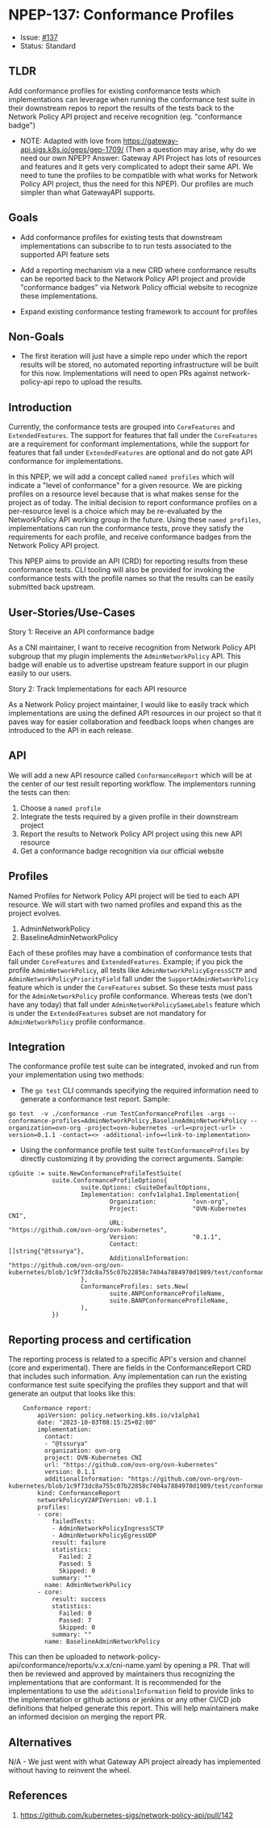 # NPEP-137: Conformance Profiles

* Issue: [#137](https://github.com/kubernetes-sigs/network-policy-api/issues/137)
* Status: Standard

## TLDR

Add conformance profiles for existing conformance tests which implementations
can leverage when running the conformance test suite in their downstream repos
to report the results of the tests back to the Network Policy API project and
receive recognition (eg. "conformance badge")

* NOTE: Adapted with love from https://gateway-api.sigs.k8s.io/geps/gep-1709/ (Then
a question may arise, why do we need our own NPEP? Answer: Gateway API Project has
lots of resources and features and it gets very complicated to adopt their same API.
We need to tune the profiles to be compatible with what works for Network Policy API
project, thus the need for this NPEP). Our profiles are much simpler than what GatewayAPI
supports.

## Goals

* Add conformance profiles for existing tests that downstream implementations
can subscribe to to run tests associated to the supported API feature sets

* Add a reporting mechanism via a new CRD where conformance results can be
reported back to the Network Policy API project and provide "conformance badges"
via Network Policy official website to recognize these implementations.

* Expand existing conformance testing framework to account for profiles

## Non-Goals

* The first iteration will just have a simple repo under which the report
results will be stored, no automated reporting infrastructure will be built for this now.
Implementations will need to open PRs against network-policy-api repo to upload
the results.

## Introduction

Currently, the conformance tests are grouped into `CoreFeatures` and
`ExtendedFeatures`. The support for features that fall under the `CoreFeatures`
are a requirement for conformant implementations, while the support for features that fall
under `ExtendedFeatures` are optional and do not gate API conformance for implementations.

In this NPEP, we will add a concept called `named profiles` which will indicate a
"level of conformance" for a given resource. We are picking profiles on a resource
level because that is what makes sense for the project as of today. The initial decision
to report conformance profiles on a per-resource level is a choice which may be re-evaluated
by the NetworkPolicy API working group in the future. Using these `named profiles`,
implementations can run the conformance tests, prove they satisfy the requirements for each profile,
and receive conformance badges from the Network Policy API project.

This NPEP aims to provide an API (CRD) for reporting results from these conformance
tests. CLI tooling will also be provided for invoking the conformance tests with
the profile names so that the results can be easily submitted back upstream.

## User-Stories/Use-Cases

Story 1: Receive an API conformance badge

As a CNI maintainer, I want to receive recognition from Network Policy API subgroup
that my plugin implements the `AdminNetworkPolicy` API. This badge will enable us
to advertise upstream feature support in our plugin easily to our users.

Story 2: Track Implementations for each API resource

As a Network Policy project maintainer, I would like to easily track which
implementations are using the defined API resources in our project so that it
paves way for easier collaboration and feedback loops when changes are introduced
to the API in each release.

## API

We will add a new API resource called `ConformanceReport` which will be at
the center of our test result reporting workflow. The implementors running
the tests can then:

1. Choose a `named profile`
2. Integrate the tests required by a given profile in their downstream project
3. Report the results to Network Policy API project using this new API resource
4. Get a conformance badge recognition via our official website

## Profiles

Named Profiles for Network Policy API project will be tied to each API resource.
We will start with two named profiles and expand this as the project evolves.

1. AdminNetworkPolicy
2. BaselineAdminNetworkPolicy

Each of these profiles may have a combination of conformance tests that fall under
`CoreFeatures` and `ExtendedFeatures`. Example; if you pick the profile
`AdminNetworkPolicy`, all tests like `AdminNetworkPolicyEgressSCTP` and
`AdminNetworkPolicyPriorityField` fall under the `SupportAdminNetworkPolicy` feature
which is under the `CoreFeatures` subset. So these tests must pass for the
`AdminNetworkPolicy` profile conformance. Whereas tests (we don't have any today)
that fall under `AdminNetworkPolicySameLabels` feature which is under the
`ExtendedFeatures` subset are not mandatory for `AdminNetworkPolicy`
profile conformance.

## Integration

The conformance profile test suite can be integrated, invoked and run from your implementation
using two methods:

* The `go test` CLI commands specifying the required information need to generate
a conformance test report. Sample:
```
go test  -v ./conformance -run TestConformanceProfiles -args --conformance-profiles=AdminNetworkPolicy,BaselineAdminNetworkPolicy --organization=ovn-org -project=ovn-kubernetes -url=<project-url> -version=0.1.1 -contact=<> -additional-info=<link-to-implementation>
```
* Using the conformance profile test suite `TestConformanceProfiles` by directly customizing it by providing
the correct arguments. Sample:
```
cpSuite := suite.NewConformanceProfileTestSuite(
            suite.ConformanceProfileOptions{
                    suite.Options: cSuiteDefaultOptions,
                    Implementation: confv1alpha1.Implementation{
                            Organization:          "ovn-org",
                            Project:               "OVN-Kubernetes CNI",
                            URL:                   "https://github.com/ovn-org/ovn-kubernetes",
                            Version:               "0.1.1",
                            Contact:               []string{"@tssurya"},
                            AdditionalInformation: "https://github.com/ovn-org/ovn-kubernetes/blob/1c9f73dc8a755c07b22858c7404a7884970d1989/test/conformance/network_policy_v2_test.go"
                    },
                    ConformanceProfiles: sets.New(
                            suite.ANPConformanceProfileName,
                            suite.BANPConformanceProfileName,
                    ),
            })
```

## Reporting process and certification

The reporting process is related to a specific API's version and channel (core and experimental).
There are fields in the ConformanceReport CRD that includes such information. Any implementation
can run the existing conformance test suite specifying the profiles they support and that will
generate an output that looks like this:

```
    Conformance report:
        apiVersion: policy.networking.k8s.io/v1alpha1
        date: "2023-10-03T08:15:25+02:00"
        implementation:
          contact:
          - "@tssurya"
          organization: ovn-org
          project: OVN-Kubernetes CNI
          url: "https://github.com/ovn-org/ovn-kubernetes"
          version: 0.1.1
          additionalInformation: "https://github.com/ovn-org/ovn-kubernetes/blob/1c9f73dc8a755c07b22858c7404a7884970d1989/test/conformance/network_policy_v2_test.go"
        kind: ConformanceReport
        networkPolicyV2APIVersion: v0.1.1
        profiles:
        - core:
            failedTests:
            - AdminNetworkPolicyIngressSCTP
            - AdminNetworkPolicyEgressUDP
            result: failure
            statistics:
              Failed: 2
              Passed: 5
              Skipped: 0
            summary: ""
          name: AdminNetworkPolicy
        - core:
            result: success
            statistics:
              Failed: 0
              Passed: 7
              Skipped: 0
            summary: ""
          name: BaselineAdminNetworkPolicy
```

This can then be uploaded to network-policy-api/conformance/reports/v.x.x/cni-name.yaml by
opening a PR. That will then be reviewed and approved by maintainers thus recognizing the
implementations that are conformant. It is recommended for the implementations to use the
`additionalInformation` field to provide links to the implementation or github actions or
jenkins or any other CI/CD job definitions that helped generate this report. This will
help maintainers make an informed decision on merging the report PR.

## Alternatives

N/A - We just went with what Gateway API project already has implemented without
having to reinvent the wheel.

## References

1. https://github.com/kubernetes-sigs/network-policy-api/pull/142
